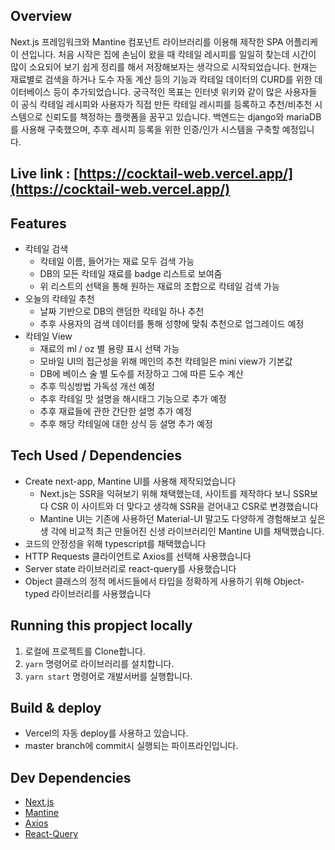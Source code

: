 ## Overview

Next.js 프레임워크와 Mantine 컴포넌트 라이브러리를 이용해 제작한 SPA 어플리케이
션입니다. 처음 시작은 집에 손님이 왔을 때 칵테일 레시피를 일일히 찾는데 시간이
많이 소요되어 보기 쉽게 정리를 해서 저장해보자는 생각으로 시작되었습니다. 현재는
재료별로 검색을 하거나 도수 자동 계산 등의 기능과 칵테일 데이터의 CURD를 위한 데
이터베이스 등이 추가되었습니다. 궁극적인 목표는 인터넷 위키와 같이 많은 사용자들
이 공식 칵테일 레시피와 사용자가 직접 만든 칵테일 레시피를 등록하고 추천/비추천
시스템으로 신뢰도를 책정하는 플랫폼을 꿈꾸고 있습니다. 백엔드는 django와 mariaDB
를 사용해 구축했으며, 추후 레시피 등록을 위한 인증/인가 시스템을 구축할 예정입니
다.

## Live link : [https://cocktail-web.vercel.app/](https://cocktail-web.vercel.app/)

## Features

- 칵테일 검색
  - 칵테일 이름, 들어가는 재료 모두 검색 가능
  - DB의 모든 칵테일 재료를 badge 리스트로 보여줌
  - 위 리스트의 선택을 통해 원하는 재료의 조합으로 칵테일 검색 가능
- 오늘의 칵테일 추천
  - 날짜 기반으로 DB의 랜덤한 칵테일 하나 추천
  - 추후 사용자의 검색 데이터를 통해 성향에 맞춰 추천으로 업그레이드 예정
- 칵테일 View
  - 재료의 ml / oz 별 용량 표시 선택 가능
  - 모바일 UI의 접근성을 위해 메인의 추천 칵테일은 mini view가 기본값
  - DB에 베이스 술 별 도수를 저장하고 그에 따른 도수 계산
  - 추후 믹싱방법 가독성 개선 예정
  - 추후 칵테일 맛 설명을 해시태그 기능으로 추가 예정
  - 추후 재료들에 관한 간단한 설명 추가 예정
  - 추후 해당 칵테일에 대한 상식 등 설명 추가 예정

## Tech Used / Dependencies

- Create next-app, Mantine UI를 사용해 제작되었습니다
  - Next.js는 SSR을 익혀보기 위해 채택했는데, 사이트를 제작하다 보니 SSR보다 CSR
    이 사이트와 더 맞다고 생각해 SSR을 걷어내고 CSR로 변경했습니다
  - Mantine UI는 기존에 사용하던 Material-UI 말고도 다양하게 경험해보고 싶은 생
    각에 비교적 최근 만들어진 신생 라이브러리인 Mantine UI를 채택했습니다.
- 코드의 안정성을 위해 typescript를 채택했습니다
- HTTP Requests 클라이언트로 Axios를 선택해 사용했습니다
- Server state 라이브러리로 react-query를 사용했습니다
- Object 클래스의 정적 메서드들에서 타입을 정확하게 사용하기 위해 Object-typed
  라이브러리를 사용했습니다

## Running this propject locally

1. 로컬에 프로젝트를 Clone합니다.
2. `yarn` 명령어로 라이브러리를 설치합니다.
3. `yarn start` 명령어로 개발서버를 실행합니다.

## Build & deploy

- Vercel의 자동 deploy를 사용하고 있습니다.
- master branch에 commit시 실행되는 파이프라인입니다.

## Dev Dependencies

- [Next.js](https://nextjs.org/docs/getting-started)
- [Mantine](https://mantine.dev/)
- [Axios](https://axios-http.com/kr/docs/intro)
- [React-Query](https://tanstack.com/query/v4/docs/overview)
